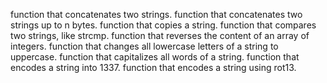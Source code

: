 function that concatenates two strings.
function that concatenates two strings up to n bytes.
function that copies a string.
function that compares two strings, like strcmp.
function that reverses the content of an array of integers.
function that changes all lowercase letters of a string to uppercase.
function that capitalizes all words of a string.
function that encodes a string into 1337.
function that encodes a string using rot13.
